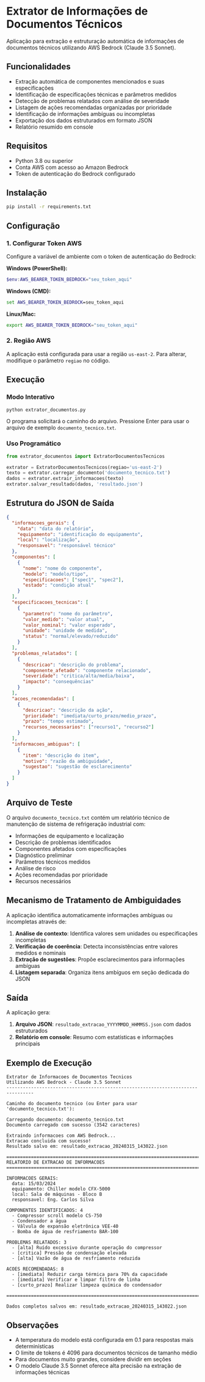 # Extrator de Informações de Documentos Técnicos

Aplicação para extração e estruturação automática de informações de documentos técnicos utilizando AWS Bedrock (Claude 3.5 Sonnet).

## Funcionalidades

- Extração automática de componentes mencionados e suas especificações
- Identificação de especificações técnicas e parâmetros medidos
- Detecção de problemas relatados com análise de severidade
- Listagem de ações recomendadas organizadas por prioridade
- Identificação de informações ambíguas ou incompletas
- Exportação dos dados estruturados em formato JSON
- Relatório resumido em console

## Requisitos

- Python 3.8 ou superior
- Conta AWS com acesso ao Amazon Bedrock
- Token de autenticação do Bedrock configurado

## Instalação

```bash
pip install -r requirements.txt
```

## Configuração

### 1. Configurar Token AWS

Configure a variável de ambiente com o token de autenticação do Bedrock:

**Windows (PowerShell):**
```powershell
$env:AWS_BEARER_TOKEN_BEDROCK="seu_token_aqui"
```

**Windows (CMD):**
```cmd
set AWS_BEARER_TOKEN_BEDROCK=seu_token_aqui
```

**Linux/Mac:**
```bash
export AWS_BEARER_TOKEN_BEDROCK="seu_token_aqui"
```

### 2. Região AWS

A aplicação está configurada para usar a região `us-east-2`. Para alterar, modifique o parâmetro `regiao` no código.

## Execução

### Modo Interativo

```bash
python extrator_documentos.py
```

O programa solicitará o caminho do arquivo. Pressione Enter para usar o arquivo de exemplo `documento_tecnico.txt`.

### Uso Programático

```python
from extrator_documentos import ExtratorDocumentosTecnicos

extrator = ExtratorDocumentosTecnicos(regiao='us-east-2')
texto = extrator.carregar_documento('documento_tecnico.txt')
dados = extrator.extrair_informacoes(texto)
extrator.salvar_resultado(dados, 'resultado.json')
```

## Estrutura do JSON de Saída

```json
{
  "informacoes_gerais": {
    "data": "data do relatório",
    "equipamento": "identificação do equipamento",
    "local": "localização",
    "responsavel": "responsável técnico"
  },
  "componentes": [
    {
      "nome": "nome do componente",
      "modelo": "modelo/tipo",
      "especificacoes": ["spec1", "spec2"],
      "estado": "condição atual"
    }
  ],
  "especificacoes_tecnicas": [
    {
      "parametro": "nome do parâmetro",
      "valor_medido": "valor atual",
      "valor_nominal": "valor esperado",
      "unidade": "unidade de medida",
      "status": "normal/elevado/reduzido"
    }
  ],
  "problemas_relatados": [
    {
      "descricao": "descrição do problema",
      "componente_afetado": "componente relacionado",
      "severidade": "critica/alta/media/baixa",
      "impacto": "consequências"
    }
  ],
  "acoes_recomendadas": [
    {
      "descricao": "descrição da ação",
      "prioridade": "imediata/curto_prazo/medio_prazo",
      "prazo": "tempo estimado",
      "recursos_necessarios": ["recurso1", "recurso2"]
    }
  ],
  "informacoes_ambiguas": [
    {
      "item": "descrição do item",
      "motivo": "razão da ambiguidade",
      "sugestao": "sugestão de esclarecimento"
    }
  ]
}
```

## Arquivo de Teste

O arquivo `documento_tecnico.txt` contém um relatório técnico de manutenção de sistema de refrigeração industrial com:

- Informações de equipamento e localização
- Descrição de problemas identificados
- Componentes afetados com especificações
- Diagnóstico preliminar
- Parâmetros técnicos medidos
- Análise de risco
- Ações recomendadas por prioridade
- Recursos necessários

## Mecanismo de Tratamento de Ambiguidades

A aplicação identifica automaticamente informações ambíguas ou incompletas através de:

1. **Análise de contexto**: Identifica valores sem unidades ou especificações incompletas
2. **Verificação de coerência**: Detecta inconsistências entre valores medidos e nominais
3. **Extração de sugestões**: Propõe esclarecimentos para informações ambíguas
4. **Listagem separada**: Organiza itens ambíguos em seção dedicada do JSON

## Saída

A aplicação gera:

1. **Arquivo JSON**: `resultado_extracao_YYYYMMDD_HHMMSS.json` com dados estruturados
2. **Relatório em console**: Resumo com estatísticas e informações principais

## Exemplo de Execução

```
Extrator de Informacoes de Documentos Tecnicos
Utilizando AWS Bedrock - Claude 3.5 Sonnet
--------------------------------------------------------------------------------

Caminho do documento tecnico (ou Enter para usar 'documento_tecnico.txt'):

Carregando documento: documento_tecnico.txt
Documento carregado com sucesso (3542 caracteres)

Extraindo informacoes com AWS Bedrock...
Extracao concluida com sucesso!
Resultado salvo em: resultado_extracao_20240315_143022.json

================================================================================
RELATORIO DE EXTRACAO DE INFORMACOES
================================================================================

INFORMACOES GERAIS:
  data: 15/03/2024
  equipamento: Chiller modelo CFX-5000
  local: Sala de máquinas - Bloco B
  responsavel: Eng. Carlos Silva

COMPONENTES IDENTIFICADOS: 4
  - Compressor scroll modelo CS-750
  - Condensador a água
  - Válvula de expansão eletrônica VEE-40
  - Bomba de água de resfriamento BAR-100

PROBLEMAS RELATADOS: 3
  - [alta] Ruído excessivo durante operação do compressor
  - [critica] Pressão de condensação elevada
  - [alta] Vazão de água de resfriamento reduzida

ACOES RECOMENDADAS: 8
  - [imediata] Reduzir carga térmica para 70% da capacidade
  - [imediata] Verificar e limpar filtro de linha
  - [curto_prazo] Realizar limpeza química do condensador

================================================================================

Dados completos salvos em: resultado_extracao_20240315_143022.json
```

## Observações

- A temperatura do modelo está configurada em 0.1 para respostas mais determinísticas
- O limite de tokens é 4096 para documentos técnicos de tamanho médio
- Para documentos muito grandes, considere dividir em seções
- O modelo Claude 3.5 Sonnet oferece alta precisão na extração de informações técnicas
